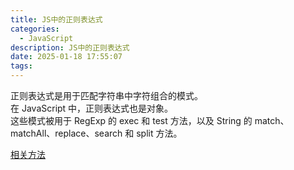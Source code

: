 ```yaml
---
title: JS中的正则表达式
categories:
  - JavaScript
description: JS中的正则表达式
date: 2025-01-18 17:55:07
tags:
---
```


正则表达式是用于匹配字符串中字符组合的模式。  
在 JavaScript 中，正则表达式也是对象。  
这些模式被用于 RegExp 的 exec 和 test 方法，以及 String 的 match、matchAll、replace、search 和 split 方法。  

[相关方法](https://developer.mozilla.org/zh-CN/docs/Web/JavaScript/Guide/Regular_expressions)

